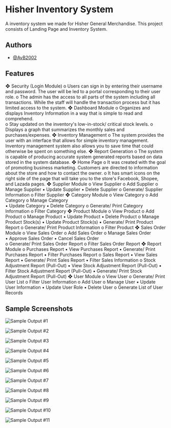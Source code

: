 
# Hisher Inventory System

A inventory system we made for Hisher General Merchandise.
This project consists of Landing Page and Inventory System.

## Authors

- [@AvB2002](https://www.github.com/AvB2002)

## Features

❖ Security (Login Module) 
    o Users can sign in by entering their username and password. The user will be  led to a portal corresponding to their user role. 
    o The admin has the access to all parts of the system including all transactions.  While the staff will handle the transaction process but it has limited access to  the system. 
❖ Dashboard Module 
    o Organizes and displays Inventory Information in a way that is simple to read  and comprehend.  
    o Stay updated on the inventory's low-in-stock/ critical stock levels. 
    o Displays a graph that summarizes the monthly sales and purchases/expenses. 
❖ Inventory Management
    o The system provides the user with an interface that allows for simple inventory  management. Inventory management system also allows you to save time that  could otherwise be spent on something else. 
❖ Report Generation 
    o The system is capable of producing accurate system generated reports based  on data stored in the system database. 
❖ Home Page 
    o It was created with the goal of promoting business marketing. Customers are  directed to information about the store and how to contact the owner. 
    o It has smart icons on the right side of the page that will take you to the store's  Facebook, Shopee, and Lazada pages. 
❖ Supplier Module 
    o View Supplier 
    o Add Supplier 
    o Manage Supplier 
        ▪ Update Supplier 
        ▪ Delete Supplier 
    o Generate/ Supplier Information 
    o Filter Supplier 
❖ Category Module 
    o View Category 
    o Add Category
    o Manage Category  
        ▪ Update Category 
        ▪ Delete Category 
    o Generate/ Print Category Information o Filter Category 
❖ Product Module 
    o View Product 
    o Add Product 
    o Manage Product 
        ▪ Update Product 
        ▪ Delete Product 
    o Manage Product Stock(s) 
        ▪ Update Product Stock(s) 
        ▪ Generate/ Print Product Report 
    o Generate/ Print Product Information o Filter Product 
❖ Sales Order Module 
    o View Sales Order 
    o Add Sales Order 
    o Manage Sales Order  
        ▪ Approve Sales Order 
        ▪ Cancel Sales Order  
    o Generate/ Print Sales Order Report 
    o Filter Sales Order Report 
❖ Report Module 
    o Purchases Report 
        ▪ View Purchases Report 
        ▪ Generate/ Print Purchases Report 
        ▪ Filter Purchases Report 
    o Sales Report 
        ▪ View Sales Report 
        ▪ Generate/ Print Sales Report 
        ▪ Filter Sales Information 
    o Stock Adjustment Report (Pull-Out) 
        ▪ View Stock Adjustment Report (Pull-Out) 
        ▪ Filter Stock Adjustment Report (Pull-Out) 
        ▪ Generate/ Print Stock Adjustment Report (Pull-Out) ❖ User Module 
    o View User 
    o Generate/ Print User List 
    o Filter User Information 
    o Add User
    o Manage User 
        ▪ Update User Information 
        ▪ Update User Role 
        ▪ Delete User 
    o Generate List of User Records 


## Sample Screenshots

![Sample Output #1](https://github.com/AvB2002/hisher-inventory-system/blob/master/screenshots/1.PNG)

![Sample Output #2](https://github.com/AvB2002/hisher-inventory-system/blob/master/screenshots/2.PNG)

![Sample Output #3](https://github.com/AvB2002/hisher-inventory-system/blob/master/screenshots/3.PNG)

![Sample Output #4](https://github.com/AvB2002/hisher-inventory-system/blob/master/screenshots/4.PNG)

![Sample Output #5](https://github.com/AvB2002/hisher-inventory-system/blob/master/screenshots/5.PNG)

![Sample Output #6](https://github.com/AvB2002/hisher-inventory-system/blob/master/screenshots/6.PNG)

![Sample Output #7](https://github.com/AvB2002/hisher-inventory-system/blob/master/screenshots/7.PNG)

![Sample Output #8](https://github.com/AvB2002/hisher-inventory-system/blob/master/screenshots/8.PNG)

![Sample Output #9](https://github.com/AvB2002/hisher-inventory-system/blob/master/screenshots/9.PNG)

![Sample Output #10](https://github.com/AvB2002/hisher-inventory-system/blob/master/screenshots/10.PNG)

![Sample Output #11](https://github.com/AvB2002/hisher-inventory-system/blob/master/screenshots/11.PNG)
